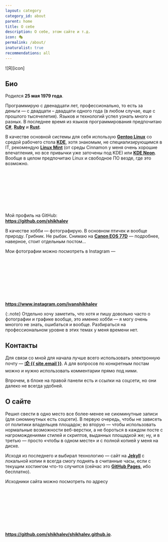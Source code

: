 ```yaml
---
layout: category
category_id: about
parent: home
title: О себе
description: О себе, этом сайте и т.д.
icon: 🎭
permalink: /about/
inaturalist: true
recommendations: all
---
```

<div class="right-box">
![Я][icon]
</div>

## Био

Родился **25 мая 1979 года**.

Программирую с двенадцати лет, профессионально, то есть за деньги — с двадцати – двадцати одного года (в любом случае,
еще с прошлого тысячелетия). Языков и технологий успел узнать много и разных. В последнее время из языков программирования
предпочитаю **[C#][csharp]**, **[Ruby][ruby]** и **[Rust][rust]**.

В качестве основной системы для себя использую **[Gentoo Linux][gentoo]** со средой рабочего стола **[KDE][kde]**, хотя знакомым,
не специализирующимся в IT, рекомендую **[Linux Mint][mint]** (от среды Cinnamon у меня очень хорошие впечатления, но все привычки
уже заточены под KDE) или **[KDE Neon][neon]**. Вообще в целом предпочитаю Linux и свободное ПО везде, где это возможно.

Мой профиль на GitHub: <svg class="svg-icon" style="vertical-align: -10%;"><use
xlink:href="{{ '/assets/minima-social-icons.svg#github' | relative_url }}"></use></svg>**<https://github.com/shikhalev>**

В качестве хобби — фотографирую. В основном птичек и вообще природу. Грибник. Не рыбак. Снимаю
на **[Canon EOS 77D][77d]** — подробнее, наверное, стоит отдельным постом...

Мои фотографии можно посмотреть в Instagram — <svg class="svg-icon" style="vertical-align: -10%;"><use
xlink:href="{{ '/assets/minima-social-icons.svg#instagram' | relative_url }}"></use></svg>**<https://www.instagram.com/ivanshikhalev>**

{:.note}
Отдельно хочу заметить, что хотя и пишу довольно часто о фотографии и графике вообще, это именно хобби — я могу очень многого не знать,
ошибаться и вообще. Разбираться на профессиональном уровне в этих темах у меня времени нет.

## Контакты

Для связи со мной для начала лучше всего использовать электронную почту — **<a class="u-email" href="mailto:{{ site.email }}">🖆 {{ site.email }}</a>**.
А для вопросов по конкретным постам можно и нужно использовать комментарии прямо под ними.

Впрочем, в блоке на правой панели есть и ссылки на соцсети, но они далеко не всегда удобней.

## О сайте

Решил свести в одно место все более-менее не сиюминутные записи (для сиюминутных есть соцсети). В первую очередь,
чтобы не зависеть от политики владельцев площадок; во вторую — чтобы использовать нормальные возможности веб-верстки,
а не бороться в каждом посте с нагромождениями стилей и скриптов, выданных площадкой же; ну, и в третью — просто
«чтобы в одном месте» и с полной копией у меня на диске.

Исходя из последнего и выбирал технологию — сайт на **[Jekyll][jekyll]** с локальной копии я всегда смогу поднять в считанные
часы, если с текущим хостингом что-то случится (сейчас это **[GitHub Pages][pages]**, ибо бесплатно).

Исходники сайта можно посмотреть по адресу <svg class="svg-icon" style="vertical-align: -10%;"><use
xlink:href="{{ '/assets/minima-social-icons.svg#github' | relative_url }}"></use></svg>**<https://github.com/shikhalev/shikhalev.github.io>**.

[icon]: /assets/img/icon.jpg

[csharp]: https://docs.microsoft.com/ru-ru/dotnet/csharp/
[ruby]: https://www.ruby-lang.org/ru/
[rust]: https://www.rust-lang.org/
[gentoo]: https://www.gentoo.org/
[kde]: https://kde.org/
[mint]: https://www.linuxmint.com/
[neon]: https://neon.kde.org/
[77d]: https://www.canon.ru/cameras/eos-77d/
[jekyll]: https://jekyllrb.com/
[pages]: https://pages.github.com/
